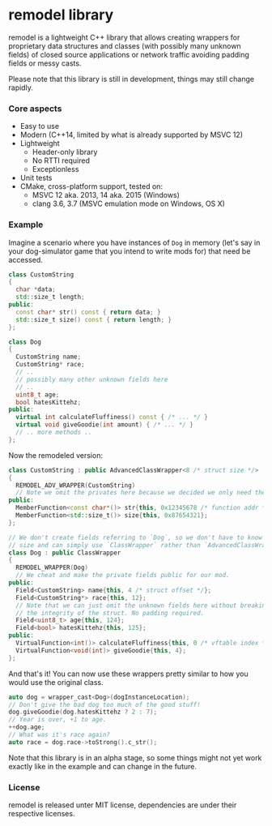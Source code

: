 remodel library
===============

remodel is a lightweight C++ library that allows creating wrappers for
proprietary data structures and classes (with possibly many unknown fields)
of closed source applications or network traffic avoiding padding fields or
messy casts.

Please note that this library is still in development, things may still change
rapidly.

### Core aspects
- Easy to use
- Modern (C++14, limited by what is already supported by MSVC 12)
- Lightweight
  - Header-only library
  - No RTTI required
  - Exceptionless
- Unit tests
- CMake, cross-platform support, tested on:
  - MSVC 12 aka. 2013, 14 aka. 2015 (Windows)
  - clang 3.6, 3.7 (MSVC emulation mode on Windows, OS X)

### Example
Imagine a scenario where you have instances of `Dog` in memory (let's say in
your dog-simulator game that you intend to write mods for) that need be
accessed.

```c++
class CustomString
{
  char *data;
  std::size_t length;
public:
  const char* str() const { return data; }
  std::size_t size() const { return length; }
};

class Dog
{
  CustomString name;
  CustomString* race;
  // ..
  // possibly many other unknown fields here
  // ..
  uint8_t age;
  bool hatesKittehz;
public:
  virtual int calculateFluffiness() const { /* ... */ }
  virtual void giveGoodie(int amount) { /* ... */ }
  // .. more methods ..
};
```

Now the remodeled version:
```c++
class CustomString : public AdvancedClassWrapper<8 /* struct size */>
{
  REMODEL_ADV_WRAPPER(CustomString)
  // Note we omit the privates here because we decided we only need the methods.
public:
  MemberFunction<const char*()> str{this, 0x12345678 /* function addr */};
  MemberFunction<std::size_t()> size{this, 0x87654321};
};

// We don't create fields referring to `Dog`, so we don't have to know its
// size and can simply use `ClassWrapper` rather than `AdvancedClassWrapper`.
class Dog : public ClassWrapper
{
  REMODEL_WRAPPER(Dog)
  // We cheat and make the private fields public for our mod.
public:
  Field<CustomString> name{this, 4 /* struct offset */};
  Field<CustomString*> race{this, 12};
  // Note that we can just omit the unknown fields here without breaking
  // the integrity of the struct. No padding required.
  Field<uint8_t> age{this, 124};
  Field<bool> hatesKittehz{this, 125};
public:
  VirtualFunction<int()> calculateFluffiness{this, 0 /* vftable index */};
  VirtualFunction<void(int)> giveGoodie{this, 4};
};
```

And that's it! You can now use these wrappers pretty similar to how you would
use the original class.
```c++
auto dog = wrapper_cast<Dog>(dogInstanceLocation);
// Don't give the bad dog too much of the good stuff!
dog.giveGoodie(dog.hatesKittehz ? 2 : 7);
// Year is over, +1 to age.
++dog.age;
// What was it's race again?
auto race = dog.race->toStrong().c_str();
```

Note that this library is in an alpha stage, so some things might not yet work
exactly like in the example and can change in the future.

### License
remodel is released unter MIT license, dependencies are under their
respective licenses.
